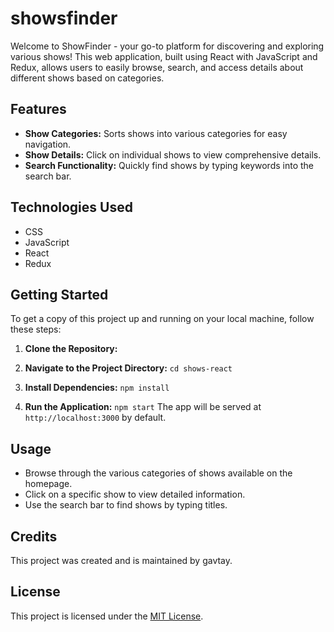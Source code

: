 # showsfinder

Welcome to ShowFinder - your go-to platform for discovering and exploring various shows! This web application, built using React with JavaScript and Redux, allows users to easily browse, search, and access details about different shows based on categories.

## Features

- **Show Categories:** Sorts shows into various categories for easy navigation.
- **Show Details:** Click on individual shows to view comprehensive details.
- **Search Functionality:** Quickly find shows by typing keywords into the search bar.

## Technologies Used

- CSS
- JavaScript
- React
- Redux

## Getting Started

To get a copy of this project up and running on your local machine, follow these steps:

1. **Clone the Repository:**
   
2. **Navigate to the Project Directory:**
   ``` cd shows-react ```
3. **Install Dependencies:**
   ``` npm install ```
4. **Run the Application:**
   ``` npm start ```
   The app will be served at `http://localhost:3000` by default.

## Usage

- Browse through the various categories of shows available on the homepage.
- Click on a specific show to view detailed information.
- Use the search bar to find shows by typing titles.

## Credits

This project was created and is maintained by gavtay.

## License

This project is licensed under the [MIT License](LICENSE).
